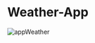 # Weather-App
 
![appWeather](https://github.com/uveshAhmad/Weather-App/assets/115268659/4f947f38-fb35-46e1-97c5-03a79c706e22)

